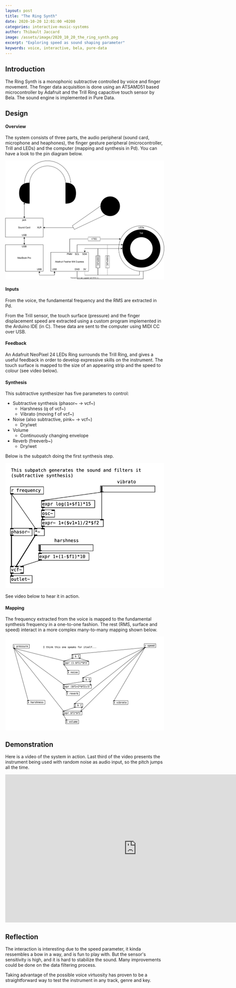 ```yaml
---
layout: post
title: "The Ring Synth"
date: 2020-10-20 12:01:00 +0200
categories: interactive-music-systems
author: Thibault Jaccard
image: /assets/image/2020_10_20_the_ring_synth.png
excerpt: "Exploring speed as sound shaping parameter"
keywords: voice, interactive, bela, pure-data
---
```


## Introduction

The Ring Synth is a monophonic subtractive controlled by voice and finger movement. The finger data acquisition is done using an ATSAMD51 based microcontroller by Adafruit and the Trill Ring capacitive touch sensor by Bela. The sound engine is implemented in Pure Data.

## Design

#### Overview

The system consists of three parts, the audio peripheral (sound card, microphone and heaphones), the finger gesture peripheral (microcontroller, Trill and LEDs) and the computer (mapping and synthesis in Pd). You can have a look to the pin diagram below.

<p align="center">
  <img src="/assets/image/2020_10_20_trs_pin_diagram.svg" />
</p>

#### Inputs

From the voice, the fundamental frequency and the RMS are extracted in Pd.

From the Trill sensor, the touch surface (pressure) and the finger displacement speed are extracted using a custom program implemented in the Arduino IDE (in C). These data are sent to the computer using MIDI CC over USB.

#### Feedback

An Adafruit NeoPixel 24 LEDs Ring surrounds the Trill Ring, and gives a useful feedback in order to develop expressive skills on the instrument. The touch surface is mapped to the size of an appearing strip and the speed to colour (see video below).

#### Synthesis

This subtractive synthesizer has five parameters to control:

* Subtractive synthesis (phasor~ -> vcf~)
  * Harshness (q of vcf~)
  * Vibrato (moving f of vcf~)
* Noise (also subtractive, pink~ -> vcf~)
  * Dry/wet
* Volume
  * Continuously changing envelope
* Reverb (freeverb~)
  * Dry/wet

Below is the subpatch doing the first synthesis step.

<p align="center">
  <img src="/assets/image/2020_10_20_trs_pd_patch.png" />
</p>

See video below to hear it in action.

#### Mapping

The frequency extracted from the voice is mapped to the fundamental synthesis frequency in a one-to-one fashion. The rest (RMS, surface and speed) interact in a more complex many-to-many mapping shown below.

<p align="center">
  <img src="/assets/image/2020_10_20_trs_mapping.png" />
</p>

## Demonstration

Here is a video of the system in action. Last third of the video presents the instrument being used with random noise as audio input, so the pitch jumps all the time.

<p align="center">
<iframe width="832" height="468" src="https://www.youtube.com/embed/G6x0lBIT2lw" frameborder="0" allow="accelerometer; autoplay; encrypted-media; gyroscope; picture-in-picture" allowfullscreen>
</iframe>
</p>

## Reflection

The interaction is interesting due to the speed parameter, it kinda ressembles a bow in a way, and is fun to play with. But the sensor's sensitivity is high, and it is hard to stabilize the sound. Many improvements could be done on the data filtering process.

Taking advantage of the possible voice virtuosity has proven to be a straightforward way to test the instrument in any track, genre and key.
